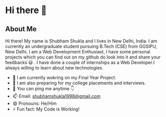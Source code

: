 # Hi there 👋

## About Me

Hi there! My name is Shubham Shukla and I lives in New Delhi, India. I am currently an undergraduate student pursuing B.Tech (CSE) from GGSIPU, New Delhi. I am a Web Development Enthusiast, I have some personal projects which you can find out on my github do look into it and share your feedbacks :smiley: . I have done a couple of internships as a Web Developer.I always willing to learn about new technologies.


- 🔭 I am currently wokring on my Final Year Project.
- 🌱 I am also preparing for my college placements and interviews.
- 💬 You can ping me anytime :point_down:
- 📫 Email: shubhamshukla1998@gmail.com
- 😄 Pronouns: He/Him
- ⚡ Fun fact: My Code is Working!
